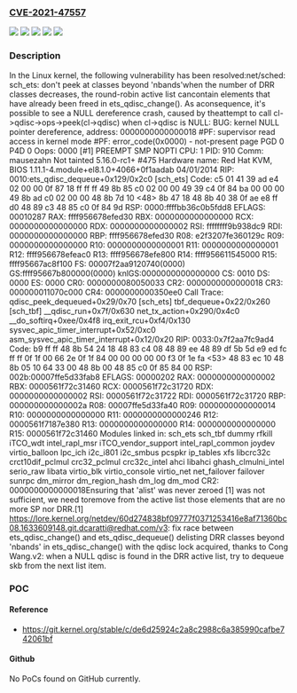 ### [CVE-2021-47557](https://cve.mitre.org/cgi-bin/cvename.cgi?name=CVE-2021-47557)
![](https://img.shields.io/static/v1?label=Product&message=Linux&color=blue)
![](https://img.shields.io/static/v1?label=Version&message=&color=brightgreen)
![](https://img.shields.io/static/v1?label=Version&message=5.6%20&color=brightgreen)
![](https://img.shields.io/static/v1?label=Version&message=dcc68b4d8084e1ac9af0d4022d6b1aff6a139a33%20&color=brightgreen)
![](https://img.shields.io/static/v1?label=Vulnerability&message=n%2Fa&color=blue)

### Description

In the Linux kernel, the following vulnerability has been resolved:net/sched: sch_ets: don't peek at classes beyond 'nbands'when the number of DRR classes decreases, the round-robin active list cancontain elements that have already been freed in ets_qdisc_change(). As aconsequence, it's possible to see a NULL dereference crash, caused by theattempt to call cl->qdisc->ops->peek(cl->qdisc) when cl->qdisc is NULL: BUG: kernel NULL pointer dereference, address: 0000000000000018 #PF: supervisor read access in kernel mode #PF: error_code(0x0000) - not-present page PGD 0 P4D 0 Oops: 0000 [#1] PREEMPT SMP NOPTI CPU: 1 PID: 910 Comm: mausezahn Not tainted 5.16.0-rc1+ #475 Hardware name: Red Hat KVM, BIOS 1.11.1-4.module+el8.1.0+4066+0f1aadab 04/01/2014 RIP: 0010:ets_qdisc_dequeue+0x129/0x2c0 [sch_ets] Code: c5 01 41 39 ad e4 02 00 00 0f 87 18 ff ff ff 49 8b 85 c0 02 00 00 49 39 c4 0f 84 ba 00 00 00 49 8b ad c0 02 00 00 48 8b 7d 10 <48> 8b 47 18 48 8b 40 38 0f ae e8 ff d0 48 89 c3 48 85 c0 0f 84 9d RSP: 0000:ffffbb36c0b5fdd8 EFLAGS: 00010287 RAX: ffff956678efed30 RBX: 0000000000000000 RCX: 0000000000000000 RDX: 0000000000000002 RSI: ffffffff9b938dc9 RDI: 0000000000000000 RBP: ffff956678efed30 R08: e2f3207fe360129c R09: 0000000000000000 R10: 0000000000000001 R11: 0000000000000001 R12: ffff956678efeac0 R13: ffff956678efe800 R14: ffff956611545000 R15: ffff95667ac8f100 FS:  00007f2aa9120740(0000) GS:ffff95667b800000(0000) knlGS:0000000000000000 CS:  0010 DS: 0000 ES: 0000 CR0: 0000000080050033 CR2: 0000000000000018 CR3: 000000011070c000 CR4: 0000000000350ee0 Call Trace:  <TASK>  qdisc_peek_dequeued+0x29/0x70 [sch_ets]  tbf_dequeue+0x22/0x260 [sch_tbf]  __qdisc_run+0x7f/0x630  net_tx_action+0x290/0x4c0  __do_softirq+0xee/0x4f8  irq_exit_rcu+0xf4/0x130  sysvec_apic_timer_interrupt+0x52/0xc0  asm_sysvec_apic_timer_interrupt+0x12/0x20 RIP: 0033:0x7f2aa7fc9ad4 Code: b9 ff ff 48 8b 54 24 18 48 83 c4 08 48 89 ee 48 89 df 5b 5d e9 ed fc ff ff 0f 1f 00 66 2e 0f 1f 84 00 00 00 00 00 f3 0f 1e fa <53> 48 83 ec 10 48 8b 05 10 64 33 00 48 8b 00 48 85 c0 0f 85 84 00 RSP: 002b:00007ffe5d33fab8 EFLAGS: 00000202 RAX: 0000000000000002 RBX: 0000561f72c31460 RCX: 0000561f72c31720 RDX: 0000000000000002 RSI: 0000561f72c31722 RDI: 0000561f72c31720 RBP: 000000000000002a R08: 00007ffe5d33fa40 R09: 0000000000000014 R10: 0000000000000000 R11: 0000000000000246 R12: 0000561f7187e380 R13: 0000000000000000 R14: 0000000000000000 R15: 0000561f72c31460  </TASK> Modules linked in: sch_ets sch_tbf dummy rfkill iTCO_wdt intel_rapl_msr iTCO_vendor_support intel_rapl_common joydev virtio_balloon lpc_ich i2c_i801 i2c_smbus pcspkr ip_tables xfs libcrc32c crct10dif_pclmul crc32_pclmul crc32c_intel ahci libahci ghash_clmulni_intel serio_raw libata virtio_blk virtio_console virtio_net net_failover failover sunrpc dm_mirror dm_region_hash dm_log dm_mod CR2: 0000000000000018Ensuring that 'alist' was never zeroed [1] was not sufficient, we need toremove from the active list those elements that are no more SP nor DRR.[1] https://lore.kernel.org/netdev/60d274838bf09777f0371253416e8af71360bc08.1633609148.git.dcaratti@redhat.com/v3: fix race between ets_qdisc_change() and ets_qdisc_dequeue() delisting    DRR classes beyond 'nbands' in ets_qdisc_change() with the qdisc lock    acquired, thanks to Cong Wang.v2: when a NULL qdisc is found in the DRR active list, try to dequeue skb    from the next list item.

### POC

#### Reference
- https://git.kernel.org/stable/c/de6d25924c2a8c2988c6a385990cafbe742061bf

#### Github
No PoCs found on GitHub currently.


